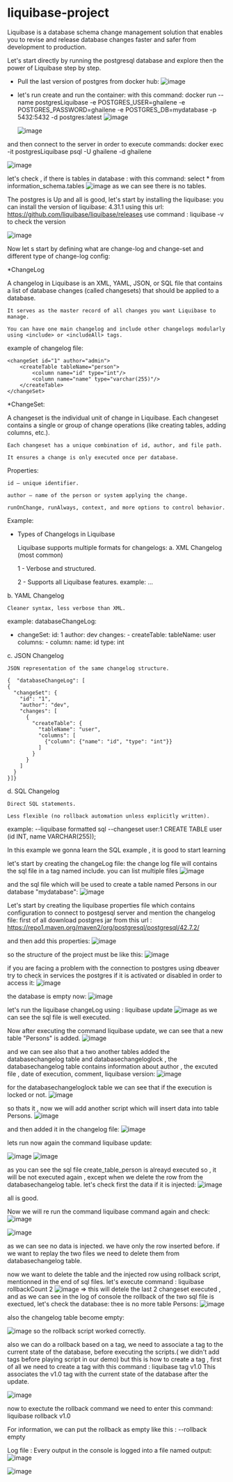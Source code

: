 # liquibase-project

Liquibase is a database schema change management solution that enables you to revise and release database changes faster and safer from development to production.

Let's start directly by running the postgresql database and explore then the power of Liquibase step by step.

- Pull the last version of postgres from docker hub:
  ![image](https://github.com/user-attachments/assets/17d2dce6-c784-4262-a2b6-a73ce2a8f4cf)

- let's run create and run the container:
with this command:  docker run --name postgresLiquibase -e POSTGRES_USER=ghailene -e POSTGRES_PASSWORD=ghailene -e POSTGRES_DB=mydatabase -p 5432:5432 -d postgres:latest
  ![image](https://github.com/user-attachments/assets/a3090906-0948-4db5-a769-823a8fc07eac)
  
  ![image](https://github.com/user-attachments/assets/6ea6550c-76f6-420d-88f6-63367da3778a)

  
and then connect to the server in order to execute commands:
docker exec -it postgresLiquibase psql -U ghailene -d ghailene

![image](https://github.com/user-attachments/assets/83f691e4-b57b-4f56-802b-8dba8cfc977b)

let's check , if there is tables in database : with this command: select * from information_schema.tables
![image](https://github.com/user-attachments/assets/73531dce-155a-4a37-92d3-e5fe79ac5250)
as we can see there is no tables.

The postgres is Up and all is good,
let's start by installing the liquibase:
you can install the version of liquibase: 4.31.1 using this url:
https://github.com/liquibase/liquibase/releases
use command : liquibase -v to check the version

![image](https://github.com/user-attachments/assets/bc06bcac-8fcb-4c60-aaba-90418ac88a0b)

Now let s start by defining what are change-log and change-set and different type of change-log config:

*ChangeLog

A changelog in Liquibase is an XML, YAML, JSON, or SQL file that contains a list of database changes (called changesets) that should be applied to a database.

    It serves as the master record of all changes you want Liquibase to manage.

    You can have one main changelog and include other changelogs modularly using <include> or <includeAll> tags.

example of changelog file:
<databaseChangeLog
    xmlns="http://www.liquibase.org/xml/ns/dbchangelog"
    xmlns:xsi="http://www.w3.org/2001/XMLSchema-instance"
    xsi:schemaLocation="http://www.liquibase.org/xml/ns/dbchangelog
     http://www.liquibase.org/xml/ns/dbchangelog/dbchangelog-4.3.xsd">

    <changeSet id="1" author="admin">
        <createTable tableName="person">
            <column name="id" type="int"/>
            <column name="name" type="varchar(255)"/>
        </createTable>
    </changeSet>

</databaseChangeLog>

*ChangeSet:

A changeset is the individual unit of change in Liquibase. Each changeset contains a single or group of change operations (like creating tables, adding columns, etc.).

    Each changeset has a unique combination of id, author, and file path.

    It ensures a change is only executed once per database.

 Properties:

    id – unique identifier.

    author – name of the person or system applying the change.

    runOnChange, runAlways, context, and more options to control behavior.
  

Example:
<changeSet id="2" author="user123">
    <addColumn tableName="person">
        <column name="email" type="varchar(255)"/>
    </addColumn>
</changeSet>


* Types of Changelogs in Liquibase

  Liquibase supports multiple formats for changelogs:
a. XML Changelog (most common)

    1 - Verbose and structured.

    2 - Supports all Liquibase features.
  example: <databaseChangeLog>...</databaseChangeLog>

b. YAML Changelog

    Cleaner syntax, less verbose than XML.

example:
    databaseChangeLog:
  - changeSet:
      id: 1
      author: dev
      changes:
        - createTable:
            tableName: user
            columns:
              - column:
                  name: id
                  type: int

  
c. JSON Changelog

    JSON representation of the same changelog structure.

    {  "databaseChangeLog": [
    {
      "changeSet": {
        "id": "1",
        "author": "dev",
        "changes": [
          {
            "createTable": {
              "tableName": "user",
              "columns": [
                {"column": {"name": "id", "type": "int"}}
              ]
            }
          }
        ]
      }
    }]}
  

d. SQL Changelog

    Direct SQL statements.

    Less flexible (no rollback automation unless explicitly written).

  example:
  --liquibase formatted sql
  --changeset user:1
  CREATE TABLE user (id INT, name VARCHAR(255));


In this example we gonna learn the SQL example , it is good to start learning 

let's start by creating the changeLog file:
the change log file will contains the sql file in a tag named include.
you can list multiple files
![image](https://github.com/user-attachments/assets/088c80ca-ba1b-4304-b494-ead325aa8225)

and the sql file which will be used to create  a table named Persons in our database "mydatabase":
![image](https://github.com/user-attachments/assets/a2c392d2-d252-477e-be8d-96941fb675e3)


Let's start by creating the liquibase properties file which contains configuration to connect to postgesql server and mention the changelog file:
first of all download postgres jar from this url :
https://repo1.maven.org/maven2/org/postgresql/postgresql/42.7.2/

and then add this properties:
![image](https://github.com/user-attachments/assets/76194477-9a34-444d-a366-037fd8f73c85)


so the structure of the project must be like this:
![image](https://github.com/user-attachments/assets/75506724-8a8e-427f-a988-1917544dc845)

if you are facing a problem with the connection to postgres using dbeaver try to check in services the postgres if it is activated or disabled in order to access it:
![image](https://github.com/user-attachments/assets/f86538c4-cf7c-460e-928a-1e2f784a4eff)

the database is empty now:
![image](https://github.com/user-attachments/assets/3fe84150-da5e-4f67-a7a6-1ff870a53868)

let's run the liquibase changeLog using : liquibase update
![image](https://github.com/user-attachments/assets/00e94156-440c-4fce-a5f9-9dd6dcd0254c)
 as we can see the sql file is well executed.

Now after executing the command liquibase update, we can see that a new table "Persons" is added.
![image](https://github.com/user-attachments/assets/0322d5a8-bf23-4fdc-9b2d-5149f367d658)

and we can see also that a two another tables added
the databasechangelog table and databasechangeloglock , 
the databasechangelog table contains information about author , the excuted file , date of execution, comment, liquibase version:
![image](https://github.com/user-attachments/assets/4b179d3b-c3dd-487b-bce9-6115ee84b1db)

for the databasechangeloglock table we can see that if the execution is locked or not.
![image](https://github.com/user-attachments/assets/06480ea8-36d1-4156-9d76-3f7e32267b2e)

so thats it , now we will add another script which will insert data into table Persons.
![image](https://github.com/user-attachments/assets/b38adf1a-d649-40f1-bd55-8d737591daf5)

and then added it in the changelog file:
![image](https://github.com/user-attachments/assets/1e4dc4cf-5ee1-4c81-97f8-d6480d10e163)

lets run now again the command liquibase update:

![image](https://github.com/user-attachments/assets/72ddebcb-4f95-4d85-8187-191562d92d2a)
![image](https://github.com/user-attachments/assets/8a59cbc3-42f5-4745-9aa3-a684a8ebe272)

as you can see the sql file create_table_person is alreayd executed so , it will be not executed again , except when we delete the row from the databasechangelog table.
let's check first the data if it is injected:
![image](https://github.com/user-attachments/assets/b0402d3d-fbef-4729-aad1-b0682466d42a)

all is good.

Now we will re run the command liquibase command again and check:
![image](https://github.com/user-attachments/assets/6157333f-fdb7-4260-9cee-baed32125ea2)

![image](https://github.com/user-attachments/assets/9373fac1-5f82-4142-b71f-4d9723d968a8)

as we can see no data is injected. we have only the row inserted before.
if we want to replay the two files we need to delete them from databasechangelog table.

now we want to delete the table and the injected row using rollback script, mentionned in the end of sql files.
let's execute command : liquibase rollbackCount 2
![image](https://github.com/user-attachments/assets/3eee8624-05a5-4b89-b446-7497807c7952)
=> this will detele the last 2 changeset executed , and as we can see in the log of console the rollback of the two sql file is exectued, let's check the database:
thee is no more table Persons:
![image](https://github.com/user-attachments/assets/b43ab549-b558-4e06-b04b-fc7ecf597b73)

also the changelog table become empty:

![image](https://github.com/user-attachments/assets/b6de30fe-b69e-4a91-9219-e7a05db2986c)
so the rollback script worked correctly.

also we can do a rollback based on a tag, we need to associate a tag to the current state of the database, before executing the scripts.( we didn't add tags before playing script in our demo) but this is how to create a tag , first of all we need to create a tag with this command : liquibase tag v1.0
This associates the v1.0 tag with the current state of the database after the update.

![image](https://github.com/user-attachments/assets/dbcdf287-f61a-449a-b613-e5d90a23ed42)

now to exectute the rollback command we need to enter this command: liquibase rollback v1.0

For information, we can put the rollback as empty like this : --rollback empty

Log file :
Every output in the console is logged into a file named output:
![image](https://github.com/user-attachments/assets/cb754b97-27c6-4e88-938c-08abdd95aa35)

![image](https://github.com/user-attachments/assets/273403ff-02fc-4952-bd67-cd8cd4f6badb)

